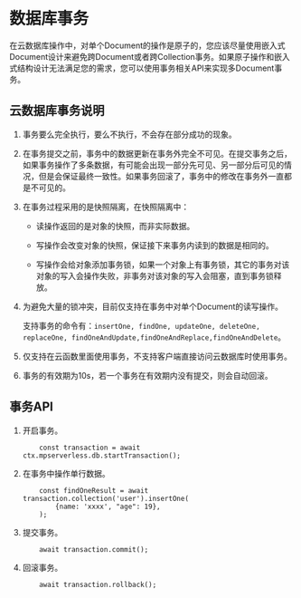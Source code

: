 数据库事务 
==========================

在云数据库操作中，对单个Document的操作是原子的，您应该尽量使用嵌入式Document设计来避免跨Document或者跨Collection事务。如果原子操作和嵌入式结构设计无法满足您的需求，您可以使用事务相关API来实现多Document事务。

云数据库事务说明 
-----------------------------

1. 事务要么完全执行，要么不执行，不会存在部分成功的现象。

   

2. 在事务提交之前，事务中的数据更新在事务外完全不可见。在提交事务之后，如果事务操作了多条数据，有可能会出现一部分先可见、另一部分后可见的情况，但是会保证最终一致性。如果事务回滚了，事务中的修改在事务外一直都是不可见的。

   

3. 在事务过程采用的是快照隔离，在快照隔离中：

   * 读操作返回的是对象的快照，而非实际数据。

     
   
   * 写操作会改变对象的快照，保证接下来事务内读到的数据是相同的。

     
   
   * 写操作会给对象添加事务锁，如果一个对象上有事务锁，其它的事务对该对象的写入会操作失败，非事务对该对象的写入会阻塞，直到事务锁释放。

     
   

   

4. 为避免大量的锁冲突，目前仅支持在事务中对单个Document的读写操作。

   支持事务的命令有：`insertOne, findOne, updateOne, deleteOne, replaceOne, findOneAndUpdate,findOneAndReplace,findOneAndDelete`。
   

5. 仅支持在云函数里面使用事务，不支持客户端直接访问云数据库时使用事务。

   

6. 事务的有效期为10s，若一个事务在有效期内没有提交，则会自动回滚。

   




事务API 
--------------------------

1. 开启事务。

           const transaction = await ctx.mpserverless.db.startTransaction();

   

2. 在事务中操作单行数据。

           const findOneResult = await transaction.collection('user').insertOne(
               {name: 'xxxx', "age": 19},
           );

   

3. 提交事务。

           await transaction.commit();

   

4. 回滚事务。

           await transaction.rollback();

   



